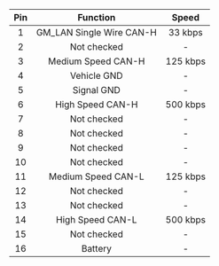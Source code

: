 
|      Pin      |        Function          |   Speed  | 
| :-----------: | :----------------------: | :------: |
|       1       | GM_LAN Single Wire CAN-H |  33 kbps |
|       2       |       Not checked        |    -     |
|       3       |     Medium Speed CAN-H   | 125 kbps |
|       4       |       Vehicle GND        |    -     |
|       5       |       Signal GND         |    -     |
|       6       |     High Speed CAN-H     | 500 kbps |
|       7       |       Not checked        |    -     |
|       8       |       Not checked        |    -     |
|       9       |       Not checked        |    -     |
|      10       |       Not checked        |    -     |
|      11       |     Medium Speed CAN-L   | 125 kbps |
|      12       |       Not checked        |    -     |
|      13       |       Not checked        |    -     |
|      14       |     High Speed CAN-L     | 500 kbps |
|      15       |       Not checked        |    -     |
|      16       |         Battery          |    -     |

